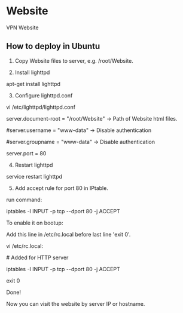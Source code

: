 # Website
VPN Website

## How to deploy in Ubuntu
1. Copy Website files to server, e.g. /root/Website.

2. Install lighttpd

apt-get install lighttpd

3. Configure lighttpd.conf

vi /etc/lighttpd/lighttpd.conf

server.document-root        = "/root/Website"   -> Path of Website html files.

\#server.username             = "www-data"       -> Disable authentication

\#server.groupname            = "www-data"       -> Disable authentication

server.port                 = 80

4. Restart lighttpd

service restart lighttpd

5. Add accept rule for port 80 in IPtable.

run command:

iptables -I INPUT -p tcp --dport 80 -j ACCEPT

To enable it on bootup:

Add this line in /etc/rc.local before last line 'exit 0'.

vi /etc/rc.local:

\# Added for HTTP server

iptables -I INPUT -p tcp --dport 80 -j ACCEPT

exit 0


Done!

Now you can visit the website by server IP or hostname.
